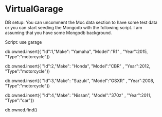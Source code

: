 # VirtualGarage
DB setup:
You can uncomment the Moc data section to have some test data or you can start seeding the Mongodb with the following script. I am assuming that you have some Mongodb background.

Script:
use garage

db.owned.insert({ "Id":1,"Make": "Yamaha", "Model":"R1" , "Year":2015,  "Type":"motorcycle"})

db.owned.insert({ "Id":2,"Make": "Honda", "Model":"CBR" , "Year":2012, "Type":"motorcycle"})

db.owned.insert({ "Id":3,"Make": "Suzuki", "Model":"GSXR" , "Year":2008, "Type":"motorcycle"})

db.owned.insert({ "Id":4,"Make": "Nissan", "Model":"370z" , "Year":2011, "Type":"car"})

db.owned.find()
